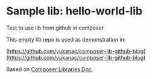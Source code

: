 # Sample lib: hello-world-lib

Test to use lib from github in composer

This empty lib repo is used as demonstration in:

[https://github.com/vukanac/composer-lib-github-blog](https://github.com/vukanac/composer-lib-github-blog)


Based on [Composer Libraries Doc](https://getcomposer.org/doc/02-libraries.md).
